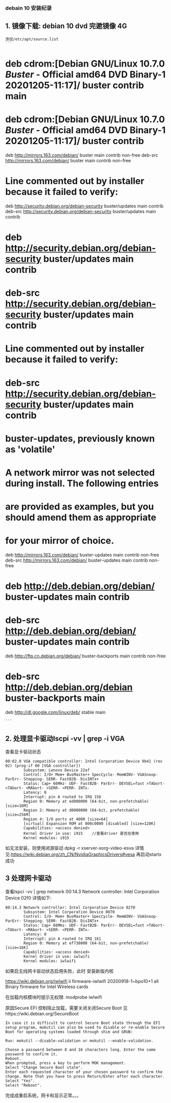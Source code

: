 ### debain 10 安装纪录

## 1. 镜像下载: debian 10 dvd 完遬镜像 4G
    添加/etc/apt/source.list
    ```
    
# deb cdrom:[Debian GNU/Linux 10.7.0 _Buster_ - Official amd64 DVD Binary-1 20201205-11:17]/ buster contrib main

# deb cdrom:[Debian GNU/Linux 10.7.0 _Buster_ - Official amd64 DVD Binary-1 20201205-11:17]/ buster contrib
deb http://mirrors.163.com/debian/ buster main contrib non-free
deb-src http://mirrors.163.com/debian/ buster main contrib non-free

# Line commented out by installer because it failed to verify:
 deb http://security.debian.org/debian-security buster/updates main contrib
 deb-src http://security.debian.org/debian-security buster/updates main contrib
# deb http://security.debian.org/debian-security buster/updates main contrib
# deb-src http://security.debian.org/debian-security buster/updates main contrib
# Line commented out by installer because it failed to verify:
# deb-src http://security.debian.org/debian-security buster/updates main contrib

# buster-updates, previously known as 'volatile'
# A network mirror was not selected during install.  The following entries
# are provided as examples, but you should amend them as appropriate
# for your mirror of choice.
deb http://mirrors.163.com/debian/ buster-updates main contrib non-free
deb-src http://mirrors.163.com/debian/ buster-updates main contrib non-free
#
# deb http://deb.debian.org/debian/ buster-updates main contrib
# deb-src http://deb.debian.org/debian/ buster-updates main contrib
deb http://ftp.cn.debian.org/debian/ buster-backports main contrib non-free
# deb-src http://deb.debian.org/debian buster-backports main
deb http://dl.google.com/linux/deb/ stable main

    ```

## 2. 处理显卡驱动lscpi -vv | grep -i VGA 

查看显卡驱动状态
```
00:02.0 VGA compatible controller: Intel Corporation Device 9b41 (rev 02) (prog-if 00 [VGA controller])
        Subsystem: Lenovo Device 22af
        Control: I/O+ Mem+ BusMaster+ SpecCycle- MemWINV- VGASnoop- ParErr- Stepping- SERR- FastB2B- DisINTx+
        Status: Cap+ 66MHz- UDF- FastB2B- ParErr- DEVSEL=fast >TAbort- <TAbort- <MAbort- >SERR- <PERR- INTx-
        Latency: 0
        Interrupt: pin A routed to IRQ 158
        Region 0: Memory at ed000000 (64-bit, non-prefetchable) [size=16M]
        Region 2: Memory at d0000000 (64-bit, prefetchable) [size=256M]
        Region 4: I/O ports at 4000 [size=64]
        [virtual] Expansion ROM at 000c0000 [disabled] [size=128K]
        Capabilities: <access denied>
        Kernel driver in use: i915    //查看driver 是否在使用
        Kernel modules: i915

```
如无法安装，则使用闭源驱动
dpkg -r xserver-xorg-video-esva
详情见:https://wiki.debian.org/zh_CN/NvidiaGraphicsDrivers#vesa
再启动startx 成功

## 3 处理网卡驱动
查看lspci -vv | grep network
00:14.3 Network controller: Intel Corporation Device 02f0
详情如下:
```
00:14.3 Network controller: Intel Corporation Device 02f0
        Subsystem: Intel Corporation Device 0070
        Control: I/O- Mem+ BusMaster+ SpecCycle- MemWINV- VGASnoop- ParErr- Stepping- SERR- FastB2B- DisINTx+
        Status: Cap+ 66MHz- UDF- FastB2B- ParErr- DEVSEL=fast >TAbort- <TAbort- <MAbort- >SERR- <PERR- INTx-
        Latency: 0
        Interrupt: pin A routed to IRQ 161
        Region 0: Memory at ef738000 (64-bit, non-prefetchable) [size=16K]
        Capabilities: <access denied>
        Kernel driver in use: iwlwifi
        Kernel modules: iwlwifi
```
如果启无线网卡驱动状态启用失败，此时
 安装新版内核


https://wiki.debian.org/iwlwifi
ii  firmware-iwlwifi                       20200918-1~bpo10+1                           all          Binary firmware for Intel Wireless cards

在加载内核模块时提示无权限:
modprobe iwlwifi 

原因Secure EFI 控制阻止加载，需要关闭关闭Secure Boot
见https://wiki.debian.org/SecureBoot
```
In case it is difficult to control Secure Boot state through the EFI setup program, mokutil can also be used to disable or re-enable Secure Boot for operating systems loaded through shim and GRUB:

Run: mokutil --disable-validation or mokutil --enable-validation.

Choose a password between 8 and 16 characters long. Enter the same password to confirm it.
Reboot.
When prompted, press a key to perform MOK management.
Select "Change Secure Boot state".
Enter each requested character of your chosen password to confirm the change. Note that you have to press Return/Enter after each character.
Select "Yes".
Select "Reboot".

```

完成成重启系统，网卡和显示正常。。。
